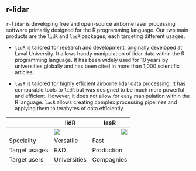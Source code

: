 ## r-lidar

`r-lidar` is developing free and open-source airborne laser processing software primarily designed for the R programming language. Our two main products are the `lidR` and `lasR` packages, each targeting different usages.

- `lidR` is tailored for research and development, originally developed at Laval University. It allows handy manipulation of lidar data within the R programming language. It has been widely used for 10 years by universities globally and has been cited in more than 1,000 scientific articles.

- `lasR` is tailored for highly efficient airborne lidar data processing. It has comparable tools to `lidR` but was designed to be much more powerful and efficient. However, it does not allow for easy manipulation within the R language. `lasR` allows creating complex processing pipelines and applying them to terabytes of data efficiently.


| | lidR | lasR |
|-------|----------|----------|
| | <img src="https://raw.githubusercontent.com/r-lidar/lidR/master/man/figures/logo200x231.png"/>  | <img src="https://raw.githubusercontent.com/r-lidar/lasR/main/man/figures/lasR200x231.png" align="right"/>  |
| Speciality | Versatile | Fast |
| Target usages | R&D | Production |
| Target users | Universities | Compagnies |
